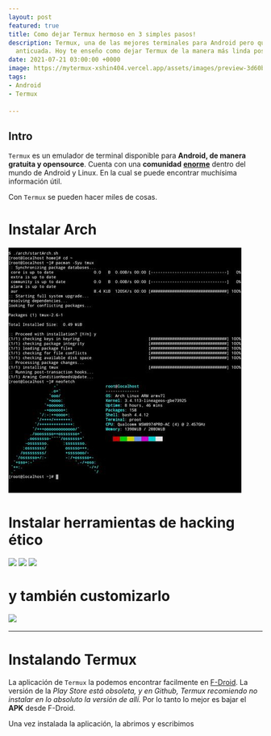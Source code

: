 ```yaml
---
layout: post
featured: true
title: Como dejar Termux hermoso en 3 simples pasos!
description: Termux, una de las mejores terminales para Android pero que luce un poco
  anticuada. Hoy te enseño como dejar Termux de la manera más linda posible!
date: 2021-07-21 03:00:00 +0000
image: https://mytermux-xshin404.vercel.app/assets/images/preview-3d60b7d9d08bcef67420fd52af4c1846.png
tags:
- Android
- Termux

---
```

## Intro

`Termux` es un emulador de terminal disponible para **Android, de manera gratuita y opensource**. Cuenta con una **comunidad** [**enorme**](http://localhost:1313/posts/como-dejar-termux-hermoso-en-3-simples-pasos/enorme) dentro del mundo de Android y Linux. En la cual se puede encontrar muchísima información útil.

Con `Termux` se pueden hacer miles de cosas.

# Instalar Arch

![](/images/posts/termuxarch.jpg)

# Instalar herramientas de hacking ético

  <div class="gallery-box">
    <div class="gallery">
      <img src="https://raw.githubusercontent.com/rajkumardusad/Tool-X/master/core/toolx.png">
      <img src="https://raw.githubusercontent.com/rajkumardusad/Tool-X/master/core/toolx_cat.png">
      <img src="https://raw.githubusercontent.com/rajkumardusad/Tool-X/master/core/Screenshot_2020-05-17-20-17-56.png">
    </div>
  </div>

# y también customizarlo

![](https://mytermux-xshin404.vercel.app/assets/images/preview-3d60b7d9d08bcef67420fd52af4c1846.png)

***

# Instalando Termux

La aplicación de `Termux` la podemos encontrar facilmente en [F-Droid](http://localhost:1313/posts/como-dejar-termux-hermoso-en-3-simples-pasos/F-Droid). La versión de la _Play Store está obsoleta, y en Github, Termux recomiendo no instalar en lo absoluto la versión de allí._ Por lo tanto lo mejor es bajar el **APK** desde F-Droid.

Una vez instalada la aplicación, la abrimos y escribimos